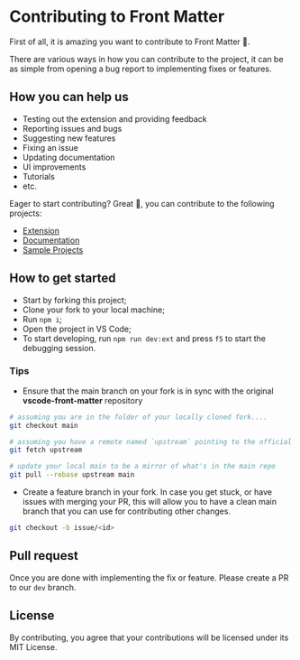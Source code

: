 # Contributing to Front Matter

First of all, it is amazing you want to contribute to Front Matter 💚.

There are various ways in how you can contribute to the project, it can be as simple from opening a bug report to implementing fixes or features.

## How you can help us

- Testing out the extension and providing feedback
- Reporting issues and bugs
- Suggesting new features
- Fixing an issue
- Updating documentation
- UI improvements
- Tutorials
- etc.

Eager to start contributing? Great 🤩, you can contribute to the following projects:

- [Extension](https://github.com/estruyf/vscode-front-matter)
- [Documentation](https://github.com/FrontMatter/web-documentation-nextjs)
- [Sample Projects](https://github.com/FrontMatter/project-samples)

## How to get started

- Start by forking this project;
- Clone your fork to your local machine;
- Run `npm i`;
- Open the project in VS Code;
- To start developing, run `npm run dev:ext` and press `f5` to start the debugging session.

### Tips

- Ensure that the main branch on your fork is in sync with the original **vscode-front-matter** repository

```bash
# assuming you are in the folder of your locally cloned fork....
git checkout main

# assuming you have a remote named `upstream` pointing to the official **vscode-front-matter** repo
git fetch upstream

# update your local main to be a mirror of what's in the main repo
git pull --rebase upstream main
```

- Create a feature branch in your fork. In case you get stuck, or have issues with merging your PR, this will allow you to have a clean main branch that you can use for contributing other changes.

```bash
git checkout -b issue/<id>
```

## Pull request

Once you are done with implementing the fix or feature. Please create a PR to our `dev` branch.

## License

By contributing, you agree that your contributions will be licensed under its MIT License.
